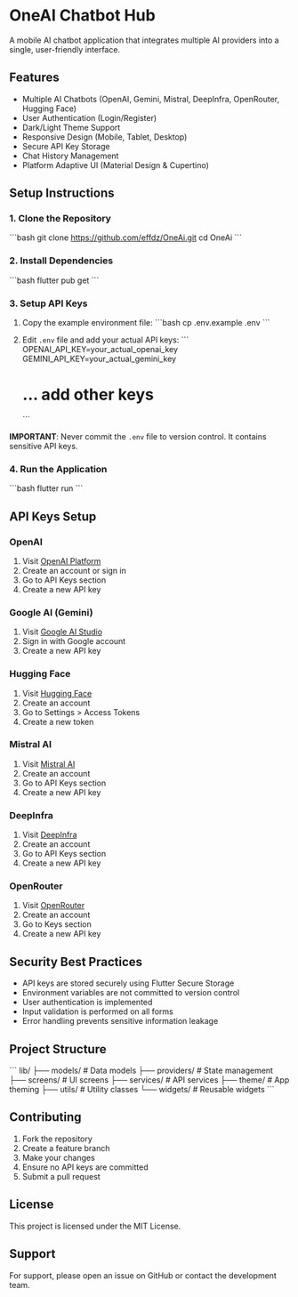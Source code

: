 # OneAI Chatbot Hub

A mobile AI chatbot application that integrates multiple AI providers into a single, user-friendly interface.

## Features

- Multiple AI Chatbots (OpenAI, Gemini, Mistral, DeepInfra, OpenRouter, Hugging Face)
- User Authentication (Login/Register)
- Dark/Light Theme Support
- Responsive Design (Mobile, Tablet, Desktop)
- Secure API Key Storage
- Chat History Management
- Platform Adaptive UI (Material Design & Cupertino)

## Setup Instructions

### 1. Clone the Repository

\`\`\`bash
git clone https://github.com/effdz/OneAi.git
cd OneAi
\`\`\`

### 2. Install Dependencies

\`\`\`bash
flutter pub get
\`\`\`

### 3. Setup API Keys

1. Copy the example environment file:
   \`\`\`bash
   cp .env.example .env
   \`\`\`

2. Edit `.env` file and add your actual API keys:
   \`\`\`
   OPENAI_API_KEY=your_actual_openai_key
   GEMINI_API_KEY=your_actual_gemini_key
   # ... add other keys
   \`\`\`

**IMPORTANT**: Never commit the `.env` file to version control. It contains sensitive API keys.

### 4. Run the Application

\`\`\`bash
flutter run
\`\`\`

## API Keys Setup

### OpenAI
1. Visit [OpenAI Platform](https://platform.openai.com/)
2. Create an account or sign in
3. Go to API Keys section
4. Create a new API key

### Google AI (Gemini)
1. Visit [Google AI Studio](https://makersuite.google.com/)
2. Sign in with Google account
3. Create a new API key

### Hugging Face
1. Visit [Hugging Face](https://huggingface.co/)
2. Create an account
3. Go to Settings > Access Tokens
4. Create a new token

### Mistral AI
1. Visit [Mistral AI](https://console.mistral.ai/)
2. Create an account
3. Go to API Keys section
4. Create a new API key

### DeepInfra
1. Visit [DeepInfra](https://deepinfra.com/)
2. Create an account
3. Go to API Keys section
4. Create a new API key

### OpenRouter
1. Visit [OpenRouter](https://openrouter.ai/)
2. Create an account
3. Go to Keys section
4. Create a new API key

## Security Best Practices

- API keys are stored securely using Flutter Secure Storage
- Environment variables are not committed to version control
- User authentication is implemented
- Input validation is performed on all forms
- Error handling prevents sensitive information leakage

## Project Structure

\`\`\`
lib/
├── models/           # Data models
├── providers/        # State management
├── screens/          # UI screens
├── services/         # API services
├── theme/           # App theming
├── utils/           # Utility classes
└── widgets/         # Reusable widgets
\`\`\`

## Contributing

1. Fork the repository
2. Create a feature branch
3. Make your changes
4. Ensure no API keys are committed
5. Submit a pull request

## License

This project is licensed under the MIT License.

## Support

For support, please open an issue on GitHub or contact the development team.
